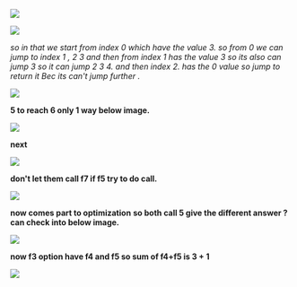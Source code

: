 
![](https://i.imgur.com/JoFkxEx.png)




![](https://i.imgur.com/QZd94DW.png)




*so in that we start from index 0 which have the value 3. so from 0 we can jump to index 1 , 2 3 and then from index 1 has the value 3 so its also can jump 3 so it can jump 2 3 4. and then index 2. has the 0 value so jump to return it Bec its can't jump further .*



![](https://i.imgur.com/SmcmAiB.png)

**5 to reach 6 only 1 way below image.** 

![](https://i.imgur.com/ldOEExS.png)



**next**

![](https://i.imgur.com/Ka658KO.png)



**don't let them call f7 if f5 try to do call.**

![](https://i.imgur.com/QfJGoq8.png)



**now comes part to optimization**
**so both call 5 give the different answer ? can check into below image.**

![](https://i.imgur.com/Wt8qOeL.png)


**now f3 option have f4 and f5 so sum of f4+f5 is 3 + 1**

![](https://i.imgur.com/dPq4lmF.png)



